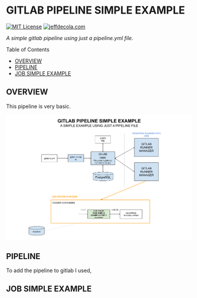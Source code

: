 # GITLAB PIPELINE SIMPLE EXAMPLE

[![MIT License](https://img.shields.io/:license-mit-blue.svg)](https://jeffdecola.mit-license.org)
[![jeffdecola.com](https://img.shields.io/badge/website-jeffdecola.com-blue)](https://jeffdecola.com)

  _A simple gitlab pipeline using just a pipeline.yml file._

Table of Contents

* [OVERVIEW](https://github.com/JeffDeCola/my-cicd-pipeline-examples/tree/master/gitlab-pipelines/gitlab-pipeline-simple-example#overview)
* [PIPELINE](https://github.com/JeffDeCola/my-cicd-pipeline-examples/tree/master/gitlab-pipelines/gitlab-pipeline-simple-example#pipeline)
* [JOB SIMPLE EXAMPLE](https://github.com/JeffDeCola/my-cicd-pipeline-examples/tree/master/gitlab-pipelines/gitlab-pipeline-simple-example#job-simple-example)

## OVERVIEW

This pipeline is very basic.

![IMAGE](../../docs/pics/gitlab-pipeline-simple-example.svg)

## PIPELINE

To add the pipeline to gitlab I used,

## JOB SIMPLE EXAMPLE
